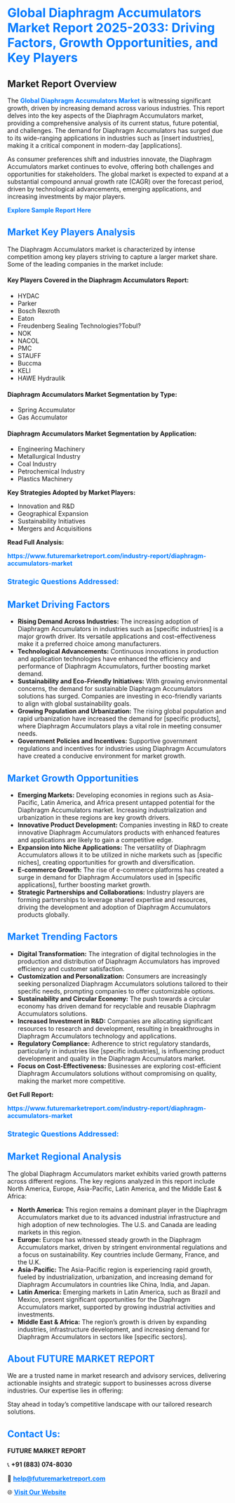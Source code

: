 <h1 style="color: #007BFF;">Global Diaphragm Accumulators Market Report 2025-2033: Driving Factors, Growth Opportunities, and Key Players</h1>

<section id="overview">
<h2>Market Report Overview</h2>
<p>The <a href="https://www.futuremarketreport.com/industry-report/diaphragm-accumulators-market" style="color: #007BFF; text-decoration: none;"><strong>Global Diaphragm Accumulators Market</strong></a> is witnessing significant growth, driven by increasing demand across various industries. This report delves into the key aspects of the Diaphragm Accumulators market, providing a comprehensive analysis of its current status, future potential, and challenges. The demand for Diaphragm Accumulators has surged due to its wide-ranging applications in industries such as [insert industries], making it a critical component in modern-day [applications].</p>
<p>As consumer preferences shift and industries innovate, the Diaphragm Accumulators market continues to evolve, offering both challenges and opportunities for stakeholders. The global market is expected to expand at a substantial compound annual growth rate (CAGR) over the forecast period, driven by technological advancements, emerging applications, and increasing investments by major players.</p>
</section>

<section id="overview">
<p><a href="https://www.futuremarketreport.com/request-sample/reportId=91687" style="color: #007BFF; text-decoration: none;"><strong>Explore Sample Report Here</strong></a></p>
</section>

<section id="key-players">
<h2 style="color: #007BFF;">Market Key Players Analysis</h2>
<p>The Diaphragm Accumulators market is characterized by intense competition among key players striving to capture a larger market share. Some of the leading companies in the market include:</p>
<h4>Key Players Covered in the Diaphragm Accumulators Report:</h4>
<ul><li>HYDAC</li><li>Parker</li><li>Bosch Rexroth</li><li>Eaton</li><li>Freudenberg Sealing Technologies?Tobul?</li><li>NOK</li><li>NACOL</li><li>PMC</li><li>STAUFF</li><li>Buccma</li><li>KELI</li><li>HAWE Hydraulik</li></ul>
<h4>Diaphragm Accumulators Market Segmentation by Type:</h4>
<ul><li>Spring Accumulator</li><li>Gas Accumulator</li></ul>

<h4>Diaphragm Accumulators Market Segmentation by Application:</h4>
<ul><li>Engineering Machinery</li><li>Metallurgical Industry</li><li>Coal Industry</li><li>Petrochemical Industry</li><li>Plastics Machinery</li></ul>
<p><strong>Key Strategies Adopted by Market Players:</strong></p>
<ul>
<li>Innovation and R&D</li>
<li>Geographical Expansion</li>
<li>Sustainability Initiatives</li>
<li>Mergers and Acquisitions</li>
</ul>
</section>

<section>
<p><strong>Read Full Analysis: </strong></p><a href="https://www.futuremarketreport.com/industry-report/diaphragm-accumulators-market" style="color: #007BFF; text-decoration: none;"><strong>https://www.futuremarketreport.com/industry-report/diaphragm-accumulators-market</strong></a>
<h3 style="color: #007BFF;">Strategic Questions Addressed:</h3>
</section>

<section id="driving-factors">
<h2 style="color: #007BFF;">Market Driving Factors</h2>
<ul>
<li><strong>Rising Demand Across Industries:</strong> The increasing adoption of Diaphragm Accumulators in industries such as [specific industries] is a major growth driver. Its versatile applications and cost-effectiveness make it a preferred choice among manufacturers.</li>
<li><strong>Technological Advancements:</strong> Continuous innovations in production and application technologies have enhanced the efficiency and performance of Diaphragm Accumulators, further boosting market demand.</li>
<li><strong>Sustainability and Eco-Friendly Initiatives:</strong> With growing environmental concerns, the demand for sustainable Diaphragm Accumulators solutions has surged. Companies are investing in eco-friendly variants to align with global sustainability goals.</li>
<li><strong>Growing Population and Urbanization:</strong> The rising global population and rapid urbanization have increased the demand for [specific products], where Diaphragm Accumulators plays a vital role in meeting consumer needs.</li>
<li><strong>Government Policies and Incentives:</strong> Supportive government regulations and incentives for industries using Diaphragm Accumulators have created a conducive environment for market growth.</li>
</ul>
</section>

<section id="growth-opportunities">
<h2 style="color: #007BFF;">Market Growth Opportunities</h2>
<ul>
<li><strong>Emerging Markets:</strong> Developing economies in regions such as Asia-Pacific, Latin America, and Africa present untapped potential for the Diaphragm Accumulators market. Increasing industrialization and urbanization in these regions are key growth drivers.</li>
<li><strong>Innovative Product Development:</strong> Companies investing in R&D to create innovative Diaphragm Accumulators products with enhanced features and applications are likely to gain a competitive edge.</li>
<li><strong>Expansion into Niche Applications:</strong> The versatility of Diaphragm Accumulators allows it to be utilized in niche markets such as [specific niches], creating opportunities for growth and diversification.</li>
<li><strong>E-commerce Growth:</strong> The rise of e-commerce platforms has created a surge in demand for Diaphragm Accumulators used in [specific applications], further boosting market growth.</li>
<li><strong>Strategic Partnerships and Collaborations:</strong> Industry players are forming partnerships to leverage shared expertise and resources, driving the development and adoption of Diaphragm Accumulators products globally.</li>
</ul>
</section>

<section id="trending-factors">
<h2 style="color: #007BFF;">Market Trending Factors</h2>
<ul>
<li><strong>Digital Transformation:</strong> The integration of digital technologies in the production and distribution of Diaphragm Accumulators has improved efficiency and customer satisfaction.</li>
<li><strong>Customization and Personalization:</strong> Consumers are increasingly seeking personalized Diaphragm Accumulators solutions tailored to their specific needs, prompting companies to offer customizable options.</li>
<li><strong>Sustainability and Circular Economy:</strong> The push towards a circular economy has driven demand for recyclable and reusable Diaphragm Accumulators solutions.</li>
<li><strong>Increased Investment in R&D:</strong> Companies are allocating significant resources to research and development, resulting in breakthroughs in Diaphragm Accumulators technology and applications.</li>
<li><strong>Regulatory Compliance:</strong> Adherence to strict regulatory standards, particularly in industries like [specific industries], is influencing product development and quality in the Diaphragm Accumulators market.</li>
<li><strong>Focus on Cost-Effectiveness:</strong> Businesses are exploring cost-efficient Diaphragm Accumulators solutions without compromising on quality, making the market more competitive.</li>
</ul>
</section>

<section>
<p><strong>Get Full Report: </strong></p><a href="https://www.futuremarketreport.com/industry-report/diaphragm-accumulators-market" style="color: #007BFF; text-decoration: none;"><strong>https://www.futuremarketreport.com/industry-report/diaphragm-accumulators-market</strong></a>
<h3 style="color: #007BFF;">Strategic Questions Addressed:</h3>
</section>


<section id="regional-analysis">
<h2 style="color: #007BFF;">Market Regional Analysis</h2>
<p>The global Diaphragm Accumulators market exhibits varied growth patterns across different regions. The key regions analyzed in this report include North America, Europe, Asia-Pacific, Latin America, and the Middle East & Africa:</p>
<ul>
<li><strong>North America:</strong> This region remains a dominant player in the Diaphragm Accumulators market due to its advanced industrial infrastructure and high adoption of new technologies. The U.S. and Canada are leading markets in this region.</li>
<li><strong>Europe:</strong> Europe has witnessed steady growth in the Diaphragm Accumulators market, driven by stringent environmental regulations and a focus on sustainability. Key countries include Germany, France, and the U.K.</li>
<li><strong>Asia-Pacific:</strong> The Asia-Pacific region is experiencing rapid growth, fueled by industrialization, urbanization, and increasing demand for Diaphragm Accumulators in countries like China, India, and Japan.</li>
<li><strong>Latin America:</strong> Emerging markets in Latin America, such as Brazil and Mexico, present significant opportunities for the Diaphragm Accumulators market, supported by growing industrial activities and investments.</li>
<li><strong>Middle East & Africa:</strong> The region’s growth is driven by expanding industries, infrastructure development, and increasing demand for Diaphragm Accumulators in sectors like [specific sectors].</li>
</ul>
</section>

<footer>
<h2 style="color: #007BFF;">About FUTURE MARKET REPORT</h2>
<p>We are a trusted name in market research and advisory services, delivering actionable insights and strategic support to businesses across diverse industries. Our expertise lies in offering:</p>

<p>Stay ahead in today’s competitive landscape with our tailored research solutions.</p>

<h2 style="color: #007BFF;">Contact Us:</h2>
<p><strong>FUTURE MARKET REPORT</strong></p>
<p>📞 <strong>+91 (883) 074-8030</strong></p>
<p>📧 <strong><a href="mailto:help@futuremarketreport.com" style="color: #007BFF;">help@futuremarketreport.com</a></strong></p>
<p>🌐 <strong><a href="https://www.futuremarketreport.com/" style="color: #007BFF;">Visit Our Website</a></strong></p>
</footer>